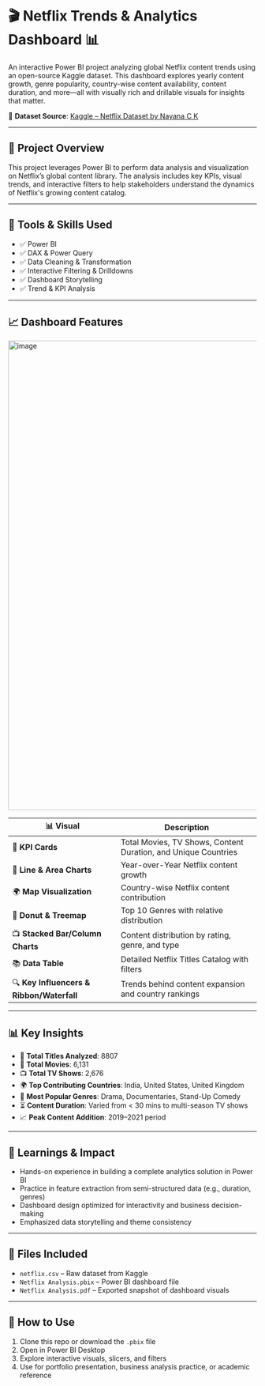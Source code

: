 # 🎬 Netflix Trends & Analytics Dashboard 📊

An interactive Power BI project analyzing global Netflix content trends using an open-source Kaggle dataset. This dashboard explores yearly content growth, genre popularity, country-wise content availability, content duration, and more—all with visually rich and drillable visuals for insights that matter.

📌 **Dataset Source**: [Kaggle – Netflix Dataset by Nayana C K](https://www.kaggle.com/datasets/nayanack/netflix)

---

## 📂 Project Overview

This project leverages Power BI to perform data analysis and visualization on Netflix’s global content library. The analysis includes key KPIs, visual trends, and interactive filters to help stakeholders understand the dynamics of Netflix's growing content catalog.

---

## 🔧 Tools & Skills Used

- ✅ Power BI  
- ✅ DAX & Power Query  
- ✅ Data Cleaning & Transformation  
- ✅ Interactive Filtering & Drilldowns  
- ✅ Dashboard Storytelling  
- ✅ Trend & KPI Analysis

---

## 📈 Dashboard Features

<img width="1674" height="950" alt="image" src="https://github.com/user-attachments/assets/44aaedb6-c3fe-4098-973c-77037a82bd86" />


| 📊 Visual | Description |
|----------|-------------|
| 🔢 **KPI Cards** | Total Movies, TV Shows, Content Duration, and Unique Countries |
| 📅 **Line & Area Charts** | Year-over-Year Netflix content growth |
| 🌍 **Map Visualization** | Country-wise Netflix content contribution |
| 🍿 **Donut & Treemap** | Top 10 Genres with relative distribution |
| 📺 **Stacked Bar/Column Charts** | Content distribution by rating, genre, and type |
| 📚 **Data Table** | Detailed Netflix Titles Catalog with filters |
| 🔍 **Key Influencers & Ribbon/Waterfall** | Trends behind content expansion and country rankings |

---

## 📊 Key Insights

- 📌 **Total Titles Analyzed**: 8807  
- 🎥 **Total Movies**: 6,131  
- 📺 **Total TV Shows**: 2,676  
- 🌍 **Top Contributing Countries**: India, United States, United Kingdom  
- 🍿 **Most Popular Genres**: Drama, Documentaries, Stand-Up Comedy  
- ⏳ **Content Duration**: Varied from < 30 mins to multi-season TV shows  
- 📈 **Peak Content Addition**: 2019–2021 period

---

## 🧠 Learnings & Impact

- Hands-on experience in building a complete analytics solution in Power BI  
- Practice in feature extraction from semi-structured data (e.g., duration, genres)  
- Dashboard design optimized for interactivity and business decision-making  
- Emphasized data storytelling and theme consistency

---

## 📂 Files Included

- `netflix.csv` – Raw dataset from Kaggle  
- `Netflix Analysis.pbix` – Power BI dashboard file  
- `Netflix Analysis.pdf` – Exported snapshot of dashboard visuals  

---

## 📌 How to Use

1. Clone this repo or download the `.pbix` file  
2. Open in Power BI Desktop  
3. Explore interactive visuals, slicers, and filters  
4. Use for portfolio presentation, business analysis practice, or academic reference


